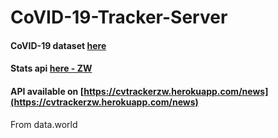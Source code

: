 # CoVID-19-Tracker-Server

#### CoVID-19 dataset [here](https://data.world/dony-chins/corona-virus)

#### Stats api [here - ZW](https://corona.lmao.ninja/countries/ZIMBABWE)

#### API available on [https://cvtrackerzw.herokuapp.com/news](https://cvtrackerzw.herokuapp.com/news)
From data.world
